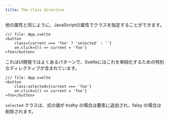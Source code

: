 ```yaml
---
title: The class directive
---
```


他の属性と同じように、JavaScriptの属性でクラスを指定することができます。

```svelte
/// file: App.svelte
<button
	class={current === 'foo' ? 'selected' : ''}
	on:click={() => current = 'foo'}
>foo</button>
```

これはUI開発ではよくあるパターンで、Svelteにはこれを単純化するための特別なディレクティブが含まれています。

```svelte
/// file: App.svelte
<button
	class:selected={current === 'foo'}
	on:click={() => current = 'foo'}
>foo</button>
```

`selected` クラスは、式の値が truthy の場合は要素に追加され、falsy の場合は削除されます。
